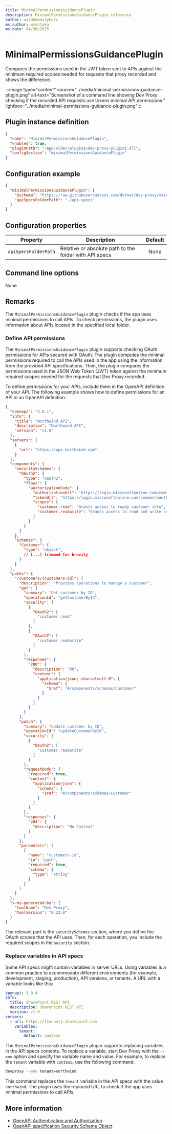 ```yaml
---
title: MinimalPermissionsGuidancePlugin
description: MinimalPermissionsGuidancePlugin reference
author: waldekmastykarz
ms.author: wmastyka
ms.date: 04/30/2025
---
```


# MinimalPermissionsGuidancePlugin

Compares the permissions used in the JWT token sent to APIs against the minimum required scopes needed for requests that proxy recorded and shows the difference.

:::image type="content" source="../media/minimal-permissions-guidance-plugin.png" alt-text="Screenshot of a command line showing Dev Proxy checking if the recorded API requests use tokens minimal API permissions." lightbox="../media/minimal-permissions-guidance-plugin.png":::

## Plugin instance definition

```json
{
  "name": "MinimalPermissionsGuidancePlugin",
  "enabled": true,
  "pluginPath": "~appFolder/plugins/dev-proxy-plugins.dll",
  "configSection": "minimalPermissionsGuidancePlugin"
}
```

## Configuration example

```json
{
  "minimalPermissionsGuidancePlugin": {
    "$schema": "https://raw.githubusercontent.com/dotnet/dev-proxy/main/schemas/v0.29.1/minimalpermissionsguidanceplugin.schema.json",
    "apiSpecsFolderPath": "./api-specs"
  }
}
```

## Configuration properties

| Property | Description | Default |
|----------|-------------|:-------:|
| `apiSpecsFolderPath` | Relative or absolute path to the folder with API specs | None |

## Command line options

None

## Remarks

The `MinimalPermissionsGuidancePlugin` plugin checks if the app uses minimal permissions to call APIs. To check permissions, the plugin uses information about APIs located in the specified local folder.

### Define API permissions

The `MinimalPermissionsGuidancePlugin` plugin supports checking OAuth permissions for APIs secured with OAuth. The plugin computes the minimal permissions required to call the APIs used in the app using the information from the provided API specifications. Then, the plugin compares the permissions used in the JSON Web Token (JWT) token against the minimum required scopes needed for the requests that Dev Proxy recorded.

To define permissions for your APIs, include them in the OpenAPI definition of your API. The following example shows how to define permissions for an API in an OpenAPI definition:

```json
{
  "openapi": "3.0.1",
  "info": {
    "title": "Northwind API",
    "description": "Northwind API",
    "version": "v1.0"
  },
  "servers": [
    {
      "url": "https://api.northwind.com"
    }
  ],
  "components": {
    "securitySchemes": {
      "OAuth2": {
        "type": "oauth2",
        "flows": {
          "authorizationCode": {
            "authorizationUrl": "https://login.microsoftonline.com/common/oauth2/authorize",
            "tokenUrl": "https://login.microsoftonline.com/common/oauth2/token",
            "scopes": {
              "customer.read": "Grants access to ready customer info",
              "customer.readwrite": "Grants access to read and write customer info"
            }
          }
        }
      }
    },
    "schemas": {
      "Customer": {
        "type": "object",
        // [...] trimmed for brevity
      }
    }
  },
  "paths": {
    "/customers/{customers-id}": {
      "description": "Provides operations to manage a customer",
      "get": {
        "summary": "Get customer by ID",
        "operationId": "getCustomerById",
        "security": [
          {
            "OAuth2": [
              "customer.read"
            ]
          },
          {
            "OAuth2": [
              "customer.readwrite"
            ]
          }
        ],
        "responses": {
          "200": {
            "description": "OK",
            "content": {
              "application/json; charset=utf-8": {
                "schema": {
                  "$ref": "#/components/schemas/Customer"
                }
              }
            }
          }
        }
      },
      "patch": {
        "summary": "Update customer by ID",
        "operationId": "updateCustomerById",
        "security": [
          {
            "OAuth2": [
              "customer.readwrite"
            ]
          }
        ],
        "requestBody": {
          "required": true,
          "content": {
            "application/json": {
              "schema": {
                "$ref": "#/components/schemas/Customer"
              }
            }
          }
        },
        "responses": {
          "204": {
            "description": "No Content"
          }
        }
      },
      "parameters": [
        {
          "name": "customers-id",
          "in": "path",
          "required": true,
          "schema": {
            "type": "string"
          }
        }
      ]
    }
  },
  "x-ms-generated-by": {
    "toolName": "Dev Proxy",
    "toolVersion": "0.22.0"
  }
}
```

The relevant part is the `securitySchemes` section, where you define the OAuth scopes that the API uses. Then, for each operation, you include the required scopes in the `security` section.

### Replace variables in API specs

Some API specs might contain variables in server URLs. Using variables is a common practice to accommodate different environments (for example, development, staging, production), API versions, or tenants. A URL with a variable looks like this:

```yml
openapi: 3.0.4
info:
  title: SharePoint REST API
  description: SharePoint REST API
  version: v1.0
servers:
  - url: https://{tenant}.sharepoint.com
    variables:
      tenant:
        default: contoso
```

The `MinimalPermissionsGuidancePlugin` plugin supports replacing variables in the API specs contents. To replace a variable, start Dev Proxy with the `--env` option and specify the variable name and value. For example, to replace the `tenant` variable with `contoso`, use the following command:

```bash
devproxy --env tenant=northwind
```

This command replaces the `tenant` variable in the API specs with the value `northwind`. The plugin uses the replaced URL to check if the app uses minimal permissions to call APIs.

## More information

- [OpenAPI Authentication and Authorization](https://swagger.io/docs/specification/authentication/)
- [OpenAPI specification Security Scheme Object](https://swagger.io/specification/v3/#security-scheme-object)
